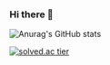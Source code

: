 ### Hi there 👋

![Anurag's GitHub stats](https://github-readme-stats.vercel.app/api?username=jungjayyoung&show_icons=true&theme=highcontrast)

[![solved.ac tier](http://mazassumnida.wtf/api/v2/generate_badge?boj=wjdwodud11)](https://solved.ac/wjdwodud11)

<!--
**jungjayyoung/jungjayyoung** is a ✨ _special_ ✨ repository because its `README.md` (this file) appears on your GitHub profile.

Here are some ideas to get you started:

- 🔭 I’m currently working on ...
- 🌱 I’m currently learning ...
- 👯 I’m looking to collaborate on ...
- 🤔 I’m looking for help with ...
- 💬 Ask me about ...
- 📫 How to reach me: ...
- 😄 Pronouns: ...
- ⚡ Fun fact: ...
-->
